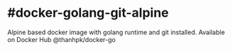 #docker-golang-git-alpine
======
Alpine based docker image with golang runtime and git installed.
Available on Docker Hub @thanhpk/docker-go 
